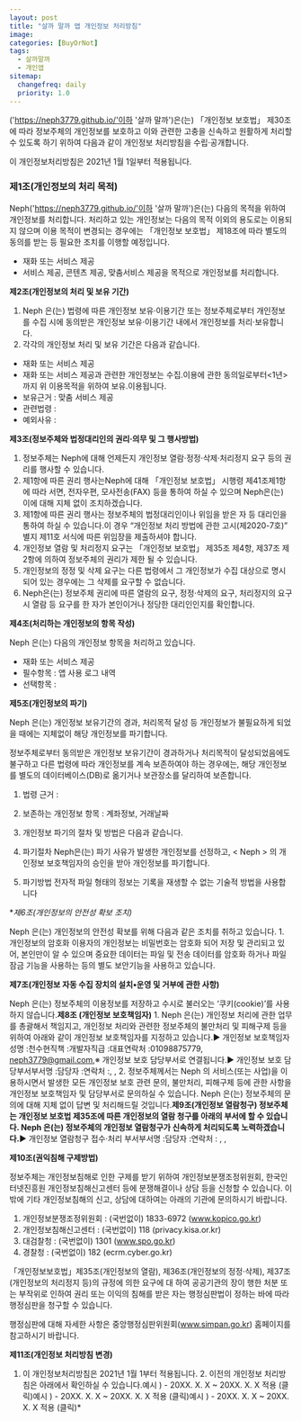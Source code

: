 ```yaml
---
layout: post
title: "살까 말까 앱 개인정보 처리방침"
image:
categories: [BuyOrNot]
tags: 
  - 살까말까
  - 개인앱
sitemap:
  changefreq: daily
  priority: 1.0
---
```


('https://neph3779.github.io/'이하 '살까 말까')은(는) 「개인정보 보호법」 제30조에 따라 정보주체의 개인정보를 보호하고 이와 관련한 고충을 신속하고 원활하게 처리할 수 있도록 하기 위하여 다음과 같이 개인정보 처리방침을 수립·공개합니다.

이 개인정보처리방침은 2021년 1월 1일부터 적용됩니다.



### 제1조(개인정보의 처리 목적)

Neph('https://neph3779.github.io/'이하 '살까 말까')은(는) 다음의 목적을 위하여 개인정보를 처리합니다. 처리하고 있는 개인정보는 다음의 목적 이외의 용도로는 이용되지 않으며 이용 목적이 변경되는 경우에는 「개인정보 보호법」 제18조에 따라 별도의 동의를 받는 등 필요한 조치를 이행할 예정입니다.

- 재화 또는 서비스 제공
- 서비스 제공, 콘텐츠 제공, 맞춤서비스 제공을 목적으로 개인정보를 처리합니다.





**제2조(개인정보의 처리 및 보유 기간)**

1. Neph 은(는) 법령에 따른 개인정보 보유·이용기간 또는 정보주체로부터 개인정보를 수집 시에 동의받은 개인정보 보유·이용기간 내에서 개인정보를 처리·보유합니다.
2. 각각의 개인정보 처리 및 보유 기간은 다음과 같습니다.

- 재화 또는 서비스 제공
- 재화 또는 서비스 제공과 관련한 개인정보는 수집.이용에 관한 동의일로부터<1년>까지 위 이용목적을 위하여 보유.이용됩니다.
- 보유근거 : 맞춤 서비스 제공
- 관련법령 :
- 예외사유 :





**제3조(정보주체와 법정대리인의 권리·의무 및 그 행사방법)**



1. 정보주체는 Neph에 대해 언제든지 개인정보 열람·정정·삭제·처리정지 요구 등의 권리를 행사할 수 있습니다.
2. 제1항에 따른 권리 행사는Neph에 대해 「개인정보 보호법」 시행령 제41조제1항에 따라 서면, 전자우편, 모사전송(FAX) 등을 통하여 하실 수 있으며 Neph은(는) 이에 대해 지체 없이 조치하겠습니다.
3. 제1항에 따른 권리 행사는 정보주체의 법정대리인이나 위임을 받은 자 등 대리인을 통하여 하실 수 있습니다.이 경우 “개인정보 처리 방법에 관한 고시(제2020-7호)” 별지 제11호 서식에 따른 위임장을 제출하셔야 합니다.
4. 개인정보 열람 및 처리정지 요구는 「개인정보 보호법」 제35조 제4항, 제37조 제2항에 의하여 정보주체의 권리가 제한 될 수 있습니다.
5. 개인정보의 정정 및 삭제 요구는 다른 법령에서 그 개인정보가 수집 대상으로 명시되어 있는 경우에는 그 삭제를 요구할 수 없습니다.
6. Neph은(는) 정보주체 권리에 따른 열람의 요구, 정정·삭제의 요구, 처리정지의 요구 시 열람 등 요구를 한 자가 본인이거나 정당한 대리인인지를 확인합니다.





**제4조(처리하는 개인정보의 항목 작성)**

Neph 은(는) 다음의 개인정보 항목을 처리하고 있습니다.

- 재화 또는 서비스 제공
- 필수항목 : 앱 사용 로그 내역
- 선택항목 :





**제5조(개인정보의 파기)**

Neph 은(는) 개인정보 보유기간의 경과, 처리목적 달성 등 개인정보가 불필요하게 되었을 때에는 지체없이 해당 개인정보를 파기합니다.

정보주체로부터 동의받은 개인정보 보유기간이 경과하거나 처리목적이 달성되었음에도 불구하고 다른 법령에 따라 개인정보를 계속 보존하여야 하는 경우에는, 해당 개인정보를 별도의 데이터베이스(DB)로 옮기거나 보관장소를 달리하여 보존합니다.
1. 법령 근거 :
2. 보존하는 개인정보 항목 : 계좌정보, 거래날짜

3. 개인정보 파기의 절차 및 방법은 다음과 같습니다.
1. 파기절차
Neph은(는) 파기 사유가 발생한 개인정보를 선정하고, < Neph > 의 개인정보 보호책임자의 승인을 받아 개인정보를 파기합니다.


2. 파기방법
전자적 파일 형태의 정보는 기록을 재생할 수 없는 기술적 방법을 사용합니다

**제6조(개인정보의 안전성 확보 조치)*

Neph 은(는) 개인정보의 안전성 확보를 위해 다음과 같은 조치를 취하고 있습니다. 1. 개인정보의 암호화
이용자의 개인정보는 비밀번호는 암호화 되어 저장 및 관리되고 있어, 본인만이 알 수 있으며 중요한 데이터는 파일 및 전송 데이터를 암호화 하거나 파일 잠금 기능을 사용하는 등의 별도 보안기능을 사용하고 있습니다.



**제7조(개인정보 자동 수집 장치의 설치•운영 및 거부에 관한 사항)**

Neph 은(는) 정보주체의 이용정보를 저장하고 수시로 불러오는 ‘쿠키(cookie)’를 사용하지 않습니다.**제8조 (개인정보 보호책임자)** 1. Neph 은(는) 개인정보 처리에 관한 업무를 총괄해서 책임지고, 개인정보 처리와 관련한 정보주체의 불만처리 및 피해구제 등을 위하여 아래와 같이 개인정보 보호책임자를 지정하고 있습니다.▶ 개인정보 보호책임자성명 :천수현직책 :개발자직급 :대표연락처 :01098875779, neph3779@gmail.com,※ 개인정보 보호 담당부서로 연결됩니다.▶ 개인정보 보호 담당부서부서명 :담당자 :연락처 :, , 2. 정보주체께서는 Neph 의 서비스(또는 사업)을 이용하시면서 발생한 모든 개인정보 보호 관련 문의, 불만처리, 피해구제 등에 관한 사항을 개인정보 보호책임자 및 담당부서로 문의하실 수 있습니다. Neph 은(는) 정보주체의 문의에 대해 지체 없이 답변 및 처리해드릴 것입니다.**제9조(개인정보 열람청구)
정보주체는 개인정보 보호법 제35조에 따른 개인정보의 열람 청구를 아래의 부서에 할 수 있습니다.
Neph 은(는) 정보주체의 개인정보 열람청구가 신속하게 처리되도록 노력하겠습니다.**▶ 개인정보 열람청구 접수·처리 부서부서명 :담당자 :연락처 : , ,

**제10조(권익침해 구제방법)**

정보주체는 개인정보침해로 인한 구제를 받기 위하여 개인정보분쟁조정위원회, 한국인터넷진흥원 개인정보침해신고센터 등에 분쟁해결이나 상담 등을 신청할 수 있습니다. 이 밖에 기타 개인정보침해의 신고, 상담에 대하여는 아래의 기관에 문의하시기 바랍니다.

1. 개인정보분쟁조정위원회 : (국번없이) 1833-6972 (www.kopico.go.kr)
2. 개인정보침해신고센터 : (국번없이) 118 (privacy.kisa.or.kr)
3. 대검찰청 : (국번없이) 1301 (www.spo.go.kr)
4. 경찰청 : (국번없이) 182 (ecrm.cyber.go.kr)

「개인정보보호법」제35조(개인정보의 열람), 제36조(개인정보의 정정·삭제), 제37조(개인정보의 처리정지 등)의 규정에 의한 요구에 대 하여 공공기관의 장이 행한 처분 또는 부작위로 인하여 권리 또는 이익의 침해를 받은 자는 행정심판법이 정하는 바에 따라 행정심판을 청구할 수 있습니다.

행정심판에 대해 자세한 사항은 중앙행정심판위원회(www.simpan.go.kr) 홈페이지를 참고하시기 바랍니다.

**제11조(개인정보 처리방침 변경)**
1. 이 개인정보처리방침은 2021년 1월 1부터 적용됩니다. 2. 이전의 개인정보 처리방침은 아래에서 확인하실 수 있습니다.예시 ) - 20XX. X. X ~ 20XX. X. X 적용 (클릭)예시 ) - 20XX. X. X ~ 20XX. X. X 적용 (클릭)예시 ) - 20XX. X. X ~ 20XX. X. X 적용 (클릭)*